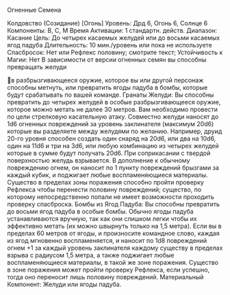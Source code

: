 
Огненные Семена

Колдовство (Созидание) [Огонь]
Уровень: Дрд 6, Огонь 6, Солнце 6
Компоненты: В, С, М
Время Активации: 1 стандартн. действ.
Диапазон: Касание
Цель: До четырех касаемых желудей или
до восьми касаемых ягод падуба
Длительность: 10 мин./уровень или пока
не используете
Спасбросок: Нет или Рефлекс половину;
смотрите текст;
Устойчивость к Магии: Нет
В зависимости от версии огненных семян вы способны превращать желуди

в разбрызгивающееся оружие, которое
вы или другой персонаж способны метнуть, или превратить ягоды падуба в
бомбы, которые будут срабатывать по
вашей команде.
Гранаты Желуди: Вы способны превратить до четырех желудей в особые
разбрызгивающееся оружие, которое
можно метать не далее 30 метров. Вам
необходимо провести по цели стрелковую касательную атаку. Совместно желуди наносят до 1d6 огненных повреждений за уровень заклинателя (максимум 20d6) которые вы разделяете между желудями по желанию. Например,
друид 20-го уровня способен создать
один снаряд на 20d6, или два на 10d6,
один на 11d6 и три на 3d6, или любую
комбинацию из четырех желудей которые в сумме будут получать 20d6.
При соприкасании с твердой поверхностью желудь взрывается. В дополнение к обычному повреждению огнем,
он наносит по 1 пункту повреждений
брызгами за каждый кубик, и поджигает
любые воспламеняющиеся материалы.
Существо в пределах зоны поражения
способно пройти проверку Рефлекса
чтобы перенести половину повреждений; существо, по которому непосредственно попали не имеет возможности
проходить проверку спасброска.
Бомбы из Ягод Падуба: Вы способны превратить до восьми ягод падуба в
особые бомбы. Обычно ягоды падуба
устанавливаются вручную, так как они
слишком легки чтобы их эффективно
метать (их можно швырнуть только на
1,5 метра). Если вы в пределах 60 метров от ягоды, и произносите командное слово, каждая из ягод мгновенно
воспламеняется, и наносит по 1d8 повреждений огнем +1 за каждый уровень заклинателя каждому существу в
пределах взрыва с радиусом 1,5 метра,
а также поджигает любые воспламеняющиеся материалы, в такой же зоне поражения. Существо в зоне поражения
может пройти проверку Рефлекса, если
успешно, тогда оно переносит лишь половину повреждений.
Материальный Компонент: Желуди
или ягоды падуба.